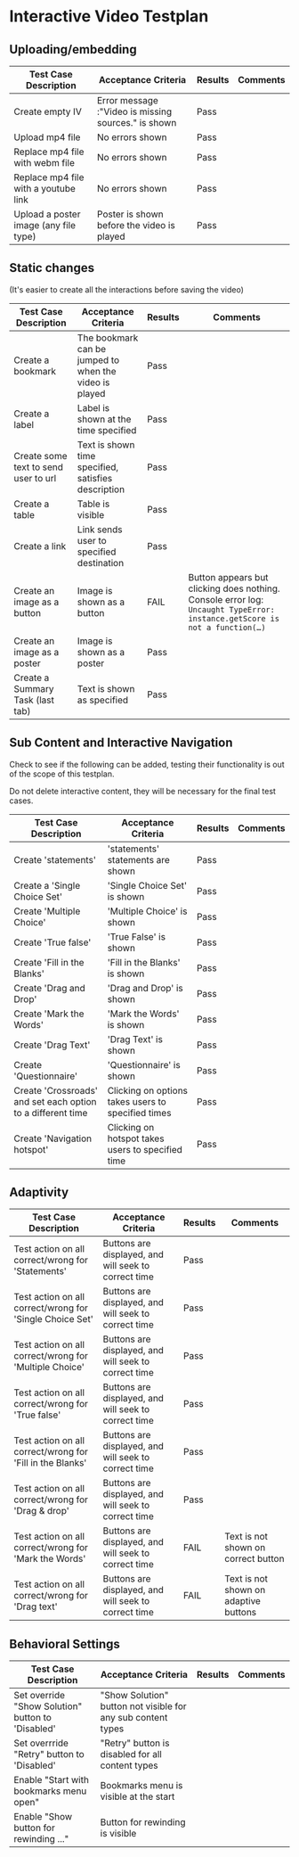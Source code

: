 # Interactive Video Testplan

## Uploading/embedding 

Test Case Description                 | Acceptance Criteria                                 | Results | Comments
------------------------------------- | ----------------------------------------------------| --------| --------
Create empty IV                       | Error message :"Video is missing sources." is shown | Pass    |  
Upload mp4 file  		                  | No errors shown                                     | Pass    |
Replace mp4 file with webm file       | No errors shown                                     | Pass    |
Replace mp4 file with a youtube link  | No errors shown                                     | Pass    |
Upload a poster image (any file type) | Poster is shown before the video is played          | Pass    |


## Static changes

(It's easier to create all the interactions before saving the video) 

Test Case Description                 | Acceptance Criteria                                    | Results | Comments
------------------------------------- | -------------------------------------------------------| --------| --------
Create a bookmark                     | The bookmark can be jumped to when the video is played | Pass    |
Create a label                        | Label is shown at the time specified                   | Pass    |
Create some text to send user to url  | Text is shown time specified, satisfies description    | Pass    |
Create a table                        | Table is visible                                       | Pass    |
Create a link                         | Link sends user to specified destination               | Pass    |
Create an image as a button           | Image is shown as a button                             | FAIL    | Button appears but clicking does nothing. Console error log: ```Uncaught TypeError: instance.getScore is not a function(…)```
Create an image as a poster           | Image is shown as a poster                             | Pass    |
Create a Summary Task (last tab)      | Text is shown as specified                             | Pass    |



## Sub Content and Interactive Navigation

Check to see if the following can be added, testing their functionality is out of the scope of this testplan. 

Do not delete interactive content, they will be necessary for the final test cases.


Test Case Description        | Acceptance Criteria                               | Results | Comments
---------------------------- | --------------------------------------------------| --------| --------
Create 'statements'          | 'statements' statements are shown                 | Pass    |
Create a 'Single Choice Set' | 'Single Choice Set' is shown                      | Pass    |
Create 'Multiple Choice'     | 'Multiple Choice' is shown                        | Pass    |
Create 'True false'          | 'True False' is shown                             | Pass    |
Create 'Fill in the Blanks'  | 'Fill in the Blanks' is shown                     | Pass    | 
Create 'Drag and Drop'       | 'Drag and Drop' is shown                          | Pass    |
Create 'Mark the Words'      | 'Mark the Words' is shown                         | Pass    |
Create 'Drag Text'           | 'Drag Text' is shown                              | Pass    |
Create 'Questionnaire'       | 'Questionnaire' is shown                          | Pass    |
Create 'Crossroads' and set each option to a different time | Clicking on options takes users to specified times | Pass
Create 'Navigation hotspot'  | Clicking on hotspot takes users to specified time | Pass

## Adaptivity

Test Case Description                                     | Acceptance Criteria                         | Results | Comments
--------------------------------------------------------- | --------------------------------------------| --------| --------
Test action on all correct/wrong for 'Statements'         | Buttons are displayed, and will seek to correct time | Pass    |
Test action on all correct/wrong for 'Single Choice Set'  | Buttons are displayed, and will seek to correct time | Pass    |
Test action on all correct/wrong for 'Multiple Choice'    | Buttons are displayed, and will seek to correct time | Pass    |
Test action on all correct/wrong for 'True false'         | Buttons are displayed, and will seek to correct time | Pass    |
Test action on all correct/wrong for 'Fill in the Blanks' | Buttons are displayed, and will seek to correct time | Pass    |
Test action on all correct/wrong for 'Drag & drop'        | Buttons are displayed, and will seek to correct time | Pass    |
Test action on all correct/wrong for 'Mark the Words'     | Buttons are displayed, and will seek to correct time | FAIL    | Text is not shown on correct button 
Test action on all correct/wrong for 'Drag text'          | Buttons are displayed, and will seek to correct time | FAIL    | Text is not shown on adaptive buttons

## Behavioral Settings


Test Case Description | Acceptance Criteria | Results | Comments
--------------------- | --------------------| --------| --------
Set override "Show Solution" button to 'Disabled'| "Show Solution" button not visible for any sub content types
Set overrride "Retry" button to 'Disabled' | "Retry" button is disabled for all content types
Enable "Start with bookmarks menu open" | Bookmarks menu is visible at the start
Enable "Show button for rewinding ..." | Button for rewinding is visible
